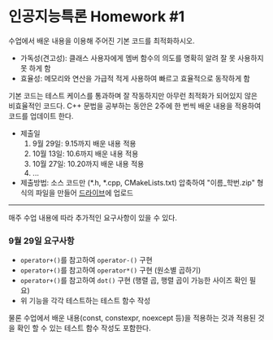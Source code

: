 # 인공지능특론 Homework #1

수업에서 배운 내용을 이용해 주어진 기본 코드를 최적화하시오.

- 가독성(견고성): 클래스 사용자에게 멤버 함수의 의도를 명확히 알려 잘 못 사용하지 못 하게 함
- 효율성: 메모리와 연산을 가급적 적게 사용하여 빠르고 효율적으로 동작하게 함

기본 코드는 테스트 케이스를 통과하며 잘 작동하지만 아무런 최적화가 되어있지 않은 비효율적인 코드다. C++ 문법을 공부하는 동안은 2주에 한 번씩 배운 내용을 적용하여 코드를 업데이트 한다.

- 제출일
  1. 9월 29일: 9.15까지 배운 내용 적용
  2. 10월 13일: 10.6까지 배운 내용 적용
  3. 10월 27일: 10.20까지 배운 내용 적용
  4. ...
- 제출방법: 소스 코드만 (*.h, *.cpp, CMakeLists.txt) 압축하여 "이름_학번.zip" 형식의 파일을 만들어 [드라이브](https://drive.google.com/drive/folders/1oPRvs1bt5j2p51JDd41Ulgx_Da5TciFb?usp=sharing)에 업로드

---

매주 수업 내용에 따라 추가적인 요구사항이 있을 수 있다.  

### 9월 29일 요구사항

- `operator+()`를 참고하여 `operator-()` 구현
- `operator+()`를 참고하여 `operator*()` 구현 (원소별 곱하기)
- `operator+()`를 참고하여 `dot()` 구현 (행렬 곱, 행렬 곱이 가능한 사이즈 확인 필요)
- 위 기능을 각각 테스트하는 테스트 함수 작성

물론 수업에서 배운 내용(const, constexpr, noexcept 등)을 적용하는 것과 적용된 것을 확인 할 수 있는 테스트 함수 작성도 포함한다.